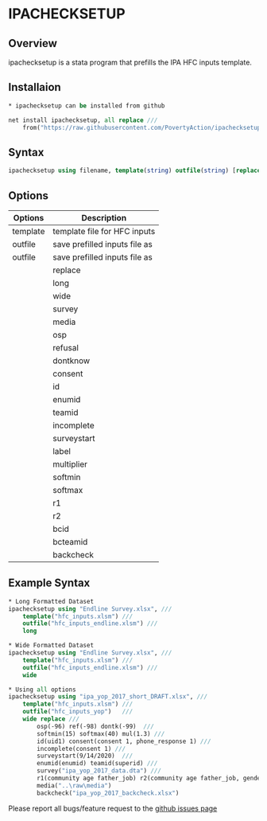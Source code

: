 # IPACHECKSETUP

## Overview

ipachecksetup is a stata program that prefills the IPA HFC inputs template.


## Installaion
```stata
* ipachecksetup can be installed from github

net install ipachecksetup, all replace ///
	from("https://raw.githubusercontent.com/PovertyAction/ipachecksetup/master")
```

## Syntax
```stata
ipachecksetup using filename, template(string) outfile(string) [replace long wide]
```



## Options
| Options      | Description |
| ---        |    ----   |
| template      |  template file for HFC inputs |
| outfile  |  save prefilled inputs file as |
| outfile  |  save prefilled inputs file as | 
	 | replace |  replace outfile if neccesary | 
	 | long  |  assume data is in long format. Only needed if forms has repeat groups | 
	 | wide  |  assume data is in wide format. Only needed if forms has repeat groups |  
	 | survey  | - path and name of Survey Dataset | 
	 | media  | - path of media directory | 
	 | osp  | - Missing value for others (default is -666) | 
	 | refusal | - Missing value for refusal (default is -888) | 
	 | dontknow | - Missing value for don't know (default is -999) | 
	 | consent | - consent variable and value | 
	 | id  | - Survey ID | 
	 | enumid   | - Enumerator ID | 
	 | teamid  | - Enumerator Team ID | 
	 | incomplete  | - Incomplete variable and value | 
	 | surveystart | - Survey Start date (MM/DD/YYYY) | 
	 | label  | - Label language (Specify if multiple languages exist in XLS form) | 
	 | multiplier  | - Multiplier for outliers | 
	 | softmin  | - Soft minimum constraint (default is 10, i.e., 10% increased value from hard min) | 
	 | softmax | - Soft maximum constraint (default is 10, i.e., 10% decreased value from hard max) | 
	 | r1  | - Research oneway variables | 
	 | r2  | - Research twoway variables | 
	 | bcid  | - Back Checker ID | 
	 | bcteamid  | - Back Checker team ID | 
	 | backcheck  | - Back Check SurveyCTO XLS form | 





## Example Syntax
```stata
* Long Formatted Dataset
ipachecksetup using "Endline Survey.xlsx", ///
	template("hfc_inputs.xlsm") ///
	outfile("hfc_inputs_endline.xlsm") ///
	long 

* Wide Formatted Dataset
ipachecksetup using "Endline Survey.xlsx", ///
	template("hfc_inputs.xlsm") ///
	outfile("hfc_inputs_endline.xlsm") ///
	wide

* Using all options
ipachecksetup using "ipa_yop_2017_short_DRAFT.xlsx", ///
 	template("hfc_inputs.xlsm") ///
	outfile("hfc_inputs_yop") 	///
	wide replace ///
		osp(-96) ref(-98) dontk(-99)  ///
		softmin(15) softmax(40) mul(1.3) ///
		id(uid1) consent(consent 1, phone_response 1) ///
		incomplete(consent 1) ///
		surveystart(9/14/2020)  ///
		enumid(enumid) teamid(superid) ///
		survey("ipa_yop_2017_data.dta") ///
		r1(community age father_job) r2(community age father_job, gender)  ///
		media("..\raw\media")
		backcheck("ipa_yop_2017_backcheck.xlsx") 

```

Please report all bugs/feature request to the [github issues page](https://github.com/PovertyAction/ipachecksetup/issues)
